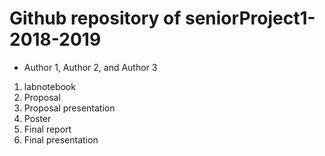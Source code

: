 # Github repository of seniorProject1-2018-2019
- Author 1, Author 2, and Author 3



1. labnotebook
2. Proposal
3. Proposal presentation
4. Poster 
5. Final report
6. Final presentation 


